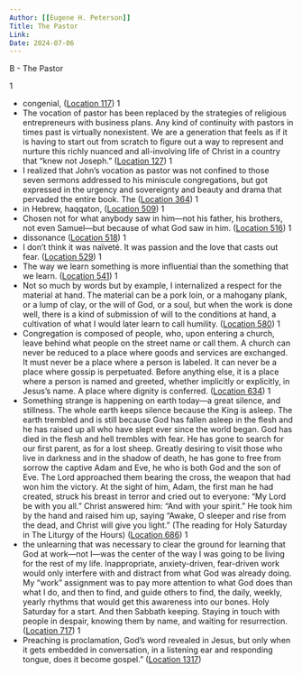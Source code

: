```yaml
---
Author: [[Eugene H. Peterson]]
Title: The Pastor
Link: 
Date: 2024-07-06
---
```

B - The Pastor

1
- congenial, ([Location 117](https://readwise.io/to_kindle?action=open&asin=B004HD630C&location=117))
1
- The vocation of pastor has been replaced by the strategies of religious entrepreneurs with business plans. Any kind of continuity with pastors in times past is virtually nonexistent. We are a generation that feels as if it is having to start out from scratch to figure out a way to represent and nurture this richly nuanced and all-involving life of Christ in a country that “knew not Joseph.” ([Location 127](https://readwise.io/to_kindle?action=open&asin=B004HD630C&location=127))
1
- I realized that John’s vocation as pastor was not confined to those seven sermons addressed to his miniscule congregations, but got expressed in the urgency and sovereignty and beauty and drama that pervaded the entire book. The ([Location 364](https://readwise.io/to_kindle?action=open&asin=B004HD630C&location=364))
1
- in Hebrew, haqqaton, ([Location 509](https://readwise.io/to_kindle?action=open&asin=B004HD630C&location=509))
1
- Chosen not for what anybody saw in him—not his father, his brothers, not even Samuel—but because of what God saw in him. ([Location 516](https://readwise.io/to_kindle?action=open&asin=B004HD630C&location=516))
1
- dissonance ([Location 518](https://readwise.io/to_kindle?action=open&asin=B004HD630C&location=518))
1
- I don’t think it was naïveté. It was passion and the love that casts out fear. ([Location 529](https://readwise.io/to_kindle?action=open&asin=B004HD630C&location=529))
1
- The way we learn something is more influential than the something that we learn. ([Location 541](https://readwise.io/to_kindle?action=open&asin=B004HD630C&location=541))
1
- Not so much by words but by example, I internalized a respect for the material at hand. The material can be a pork loin, or a mahogany plank, or a lump of clay, or the will of God, or a soul, but when the work is done well, there is a kind of submission of will to the conditions at hand, a cultivation of what I would later learn to call humility. ([Location 580](https://readwise.io/to_kindle?action=open&asin=B004HD630C&location=580))
1
- Congregation is composed of people, who, upon entering a church, leave behind what people on the street name or call them. A church can never be reduced to a place where goods and services are exchanged. It must never be a place where a person is labeled. It can never be a place where gossip is perpetuated. Before anything else, it is a place where a person is named and greeted, whether implicitly or explicitly, in Jesus’s name. A place where dignity is conferred. ([Location 634](https://readwise.io/to_kindle?action=open&asin=B004HD630C&location=634))
1
- Something strange is happening on earth today—a great silence, and stillness. The whole earth keeps silence because the King is asleep. The earth trembled and is still because God has fallen asleep in the flesh and he has raised up all who have slept ever since the world began. God has died in the flesh and hell trembles with fear. He has gone to search for our first parent, as for a lost sheep. Greatly desiring to visit those who live in darkness and in the shadow of death, he has gone to free from sorrow the captive Adam and Eve, he who is both God and the son of Eve. The Lord approached them bearing the cross, the weapon that had won him the victory. At the sight of him, Adam, the first man he had created, struck his breast in terror and cried out to everyone: “My Lord be with you all.” Christ answered him: “And with your spirit.” He took him by the hand and raised him up, saying “Awake, O sleeper and rise from the dead, and Christ will give you light.” (The reading for Holy Saturday in The Liturgy of the Hours) ([Location 686](https://readwise.io/to_kindle?action=open&asin=B004HD630C&location=686))
1
- the unlearning that was necessary to clear the ground for learning that God at work—not I—was the center of the way I was going to be living for the rest of my life. Inappropriate, anxiety-driven, fear-driven work would only interfere with and distract from what God was already doing. My “work” assignment was to pay more attention to what God does than what I do, and then to find, and guide others to find, the daily, weekly, yearly rhythms that would get this awareness into our bones. Holy Saturday for a start. And then Sabbath keeping. Staying in touch with people in despair, knowing them by name, and waiting for resurrection. ([Location 717](https://readwise.io/to_kindle?action=open&asin=B004HD630C&location=717))
1
- Preaching is proclamation, God’s word revealed in Jesus, but only when it gets embedded in conversation, in a listening ear and responding tongue, does it become gospel.” ([Location 1317](https://readwise.io/to_kindle?action=open&asin=B004HD630C&location=1317))
